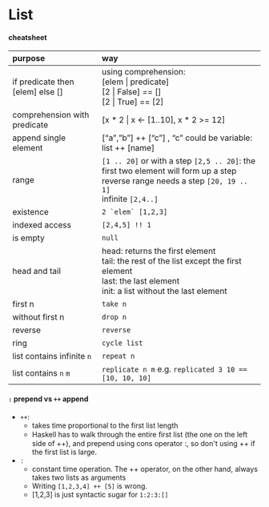 List
======

#### cheatsheet
 purpose     | way
 :------------- | :-------------
if predicate then [elem] else []  | using comprehension: <br> [elem &#124; predicate] <br> [2 &#124; False]  == [] <br> [2 &#124; True] == [2]
comprehension with predicate |  [x \* 2 &#124; x <- [1..10], x \* 2 >= 12]
append single element| [“a”,”b”] ++ [“c”] , “c” could be variable: list ++ [name]
range | `[1 .. 20]` or with a step `[2,5 .. 20]`: the first two element will form up a step <br> reverse range needs a step `[20, 19 .. 1]` <br> infinite `[2,4..]`
existence | ``2 `elem` [1,2,3] ``
indexed access | `[2,4,5] !! 1`
is empty | `null`
head and tail|  head: returns the first element <br> tail: the rest of the list except the first element <br>  last: the last element <br> init: a list without the last element
first n | `take n`
without first n | `drop n`
reverse | `reverse`
ring | `cycle list`
list contains infinite `n` | `repeat n`
list contains `n` `m` | `replicate n m` e.g. `replicated 3 10 == [10, 10, 10]`


#### `:` prepend vs `++` append

- `++`:
  - takes time proportional to the first list length
  - Haskell has to walk through the entire ﬁrst list (the one on the left side of ++), and prepend using cons operator :, so don't using ++ if the first list is large.
- `:`
  - constant time operation. The ++ operator, on the other hand, always takes two lists as arguments
  - Writing `[1,2,3,4] ++ [5]` is wrong.
  - [1,2,3] is just syntactic sugar for `1:2:3:[]`
